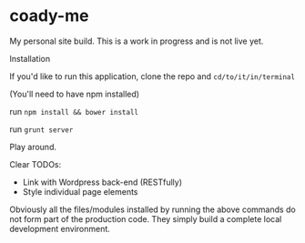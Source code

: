 coady-me
========

My personal site build. This is a work in progress and is not live yet.

Installation

If you'd like to run this application, clone the repo and `cd/to/it/in/terminal`

(You'll need to have npm installed)

run `npm install && bower install`

run `grunt server`

Play around.

Clear TODOs:

- Link with Wordpress back-end (RESTfully)
- Style individual page elements

Obviously all the files/modules installed by running the above commands do not form part of the production code. They simply build a complete local development environment. 
